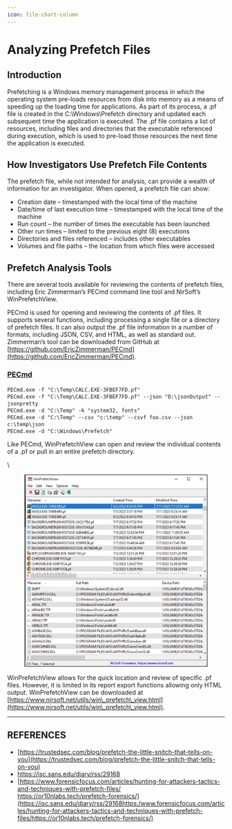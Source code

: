 ```yaml
---
icon: file-chart-column
---
```


# Analyzing Prefetch Files

## Introduction

Prefetching is a Windows memory management process in which the operating system pre-loads resources from disk into memory as a means of speeding up the loading time for applications. As part of its process, a .pf file is created in the C:\Windows\Prefetch directory and updated each subsequent time the application is executed. The .pf file contains a list of resources, including files and directories that the executable referenced during execution, which is used to pre-load those resources the next time the application is executed.



## How Investigators Use Prefetch File Contents

The prefetch file, while not intended for analysis, can provide a wealth of information for an investigator. When opened, a prefetch file can show:

* Creation date – timestamped with the local time of the machine
* Date/time of last execution time – timestamped with the local time of the machine
* Run count – the number of times the executable has been launched
* Other run times – limited to the previous eight (8) executions
* Directories and files referenced – includes other executables
* Volumes and file paths – the location from which files were accessed

## Prefetch Analysis Tools

There are several tools available for reviewing the contents of prefetch files, including Eric Zimmerman’s PECmd command line tool and NirSoft’s WinPrefetchView.

PECmd is used for opening and reviewing the contents of .pf files. It supports several functions, including processing a single file or a directory of prefetch files. It can also output the .pf file information in a number of formats, including JSON, CSV, and HTML, as well as standard out. Zimmerman’s tool can be downloaded from GitHub at [https://github.com/EricZimmerman/PECmd](https://github.com/EricZimmerman/PECmd).

### [PECmd](https://github.com/EricZimmerman/PECmd)

```
PECmd.exe -f "C:\Temp\CALC.EXE-3FBEF7FD.pf"
PECmd.exe -f "C:\Temp\CALC.EXE-3FBEF7FD.pf" --json "D:\jsonOutput" --jsonpretty
PECmd.exe -d "C:\Temp" -k "system32, fonts"
PECmd.exe -d "C:\Temp" --csv "c:\temp" --csvf foo.csv --json c:\temp\json
PECmd.exe -d "C:\Windows\Prefetch"
```



Like PECmd, WinPrefetchView can open and review the individual contents of a .pf or pull in an entire prefetch directory.

\


<figure><img src="../../../.gitbook/assets/image (3).png" alt=""><figcaption></figcaption></figure>

WinPrefetchView allows for the quick location and review of specific .pf files. However, it is limited in its report export functions allowing only HTML output. WinPrefetchView can be downloaded at [https://www.nirsoft.net/utils/win\_prefetch\_view.html](https://www.nirsoft.net/utils/win\_prefetch\_view.html).





***

## REFERENCES

* [https://trustedsec.com/blog/prefetch-the-little-snitch-that-tells-on-you](https://trustedsec.com/blog/prefetch-the-little-snitch-that-tells-on-you)
* [https://isc.sans.edu/diary/rss/29168
  ](https://isc.sans.edu/diary/rss/29168https:/www.forensicfocus.com/articles/hunting-for-attackers-tactics-and-techniques-with-prefetch-files/https://or10nlabs.tech/prefetch-forensics/)
* [https://www.forensicfocus.com/articles/hunting-for-attackers-tactics-and-techniques-with-prefetch-files/
  \
  https://or10nlabs.tech/prefetch-forensics/](https://isc.sans.edu/diary/rss/29168https:/www.forensicfocus.com/articles/hunting-for-attackers-tactics-and-techniques-with-prefetch-files/https://or10nlabs.tech/prefetch-forensics/)

